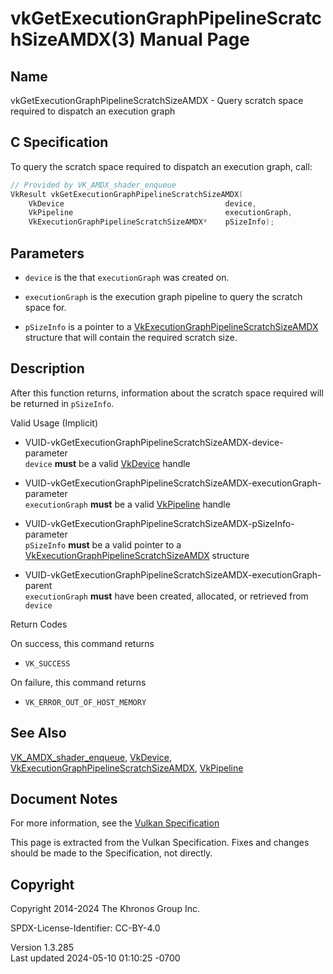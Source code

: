 # vkGetExecutionGraphPipelineScratchSizeAMDX(3) Manual Page

## Name

vkGetExecutionGraphPipelineScratchSizeAMDX - Query scratch space
required to dispatch an execution graph



## <a href="#_c_specification" class="anchor"></a>C Specification

To query the scratch space required to dispatch an execution graph,
call:

``` c
// Provided by VK_AMDX_shader_enqueue
VkResult vkGetExecutionGraphPipelineScratchSizeAMDX(
    VkDevice                                    device,
    VkPipeline                                  executionGraph,
    VkExecutionGraphPipelineScratchSizeAMDX*    pSizeInfo);
```

## <a href="#_parameters" class="anchor"></a>Parameters

- `device` is the that `executionGraph` was created on.

- `executionGraph` is the execution graph pipeline to query the scratch
  space for.

- `pSizeInfo` is a pointer to a
  [VkExecutionGraphPipelineScratchSizeAMDX](https://registry.khronos.org/vulkan/specs/1.3-extensions/man/html/VkExecutionGraphPipelineScratchSizeAMDX.html)
  structure that will contain the required scratch size.

## <a href="#_description" class="anchor"></a>Description

After this function returns, information about the scratch space
required will be returned in `pSizeInfo`.

Valid Usage (Implicit)

- <a
  href="#VUID-vkGetExecutionGraphPipelineScratchSizeAMDX-device-parameter"
  id="VUID-vkGetExecutionGraphPipelineScratchSizeAMDX-device-parameter"></a>
  VUID-vkGetExecutionGraphPipelineScratchSizeAMDX-device-parameter  
  `device` **must** be a valid [VkDevice](https://registry.khronos.org/vulkan/specs/1.3-extensions/man/html/VkDevice.html) handle

- <a
  href="#VUID-vkGetExecutionGraphPipelineScratchSizeAMDX-executionGraph-parameter"
  id="VUID-vkGetExecutionGraphPipelineScratchSizeAMDX-executionGraph-parameter"></a>
  VUID-vkGetExecutionGraphPipelineScratchSizeAMDX-executionGraph-parameter  
  `executionGraph` **must** be a valid [VkPipeline](https://registry.khronos.org/vulkan/specs/1.3-extensions/man/html/VkPipeline.html)
  handle

- <a
  href="#VUID-vkGetExecutionGraphPipelineScratchSizeAMDX-pSizeInfo-parameter"
  id="VUID-vkGetExecutionGraphPipelineScratchSizeAMDX-pSizeInfo-parameter"></a>
  VUID-vkGetExecutionGraphPipelineScratchSizeAMDX-pSizeInfo-parameter  
  `pSizeInfo` **must** be a valid pointer to a
  [VkExecutionGraphPipelineScratchSizeAMDX](https://registry.khronos.org/vulkan/specs/1.3-extensions/man/html/VkExecutionGraphPipelineScratchSizeAMDX.html)
  structure

- <a
  href="#VUID-vkGetExecutionGraphPipelineScratchSizeAMDX-executionGraph-parent"
  id="VUID-vkGetExecutionGraphPipelineScratchSizeAMDX-executionGraph-parent"></a>
  VUID-vkGetExecutionGraphPipelineScratchSizeAMDX-executionGraph-parent  
  `executionGraph` **must** have been created, allocated, or retrieved
  from `device`

Return Codes

On success, this command returns  
- `VK_SUCCESS`

On failure, this command returns  
- `VK_ERROR_OUT_OF_HOST_MEMORY`

## <a href="#_see_also" class="anchor"></a>See Also

[VK_AMDX_shader_enqueue](https://registry.khronos.org/vulkan/specs/1.3-extensions/man/html/VK_AMDX_shader_enqueue.html),
[VkDevice](https://registry.khronos.org/vulkan/specs/1.3-extensions/man/html/VkDevice.html),
[VkExecutionGraphPipelineScratchSizeAMDX](https://registry.khronos.org/vulkan/specs/1.3-extensions/man/html/VkExecutionGraphPipelineScratchSizeAMDX.html),
[VkPipeline](https://registry.khronos.org/vulkan/specs/1.3-extensions/man/html/VkPipeline.html)

## <a href="#_document_notes" class="anchor"></a>Document Notes

For more information, see the <a
href="https://registry.khronos.org/vulkan/specs/1.3-extensions/html/vkspec.html#vkGetExecutionGraphPipelineScratchSizeAMDX"
target="_blank" rel="noopener">Vulkan Specification</a>

This page is extracted from the Vulkan Specification. Fixes and changes
should be made to the Specification, not directly.

## <a href="#_copyright" class="anchor"></a>Copyright

Copyright 2014-2024 The Khronos Group Inc.

SPDX-License-Identifier: CC-BY-4.0

Version 1.3.285  
Last updated 2024-05-10 01:10:25 -0700
